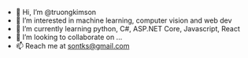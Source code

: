 - 👋 Hi, I’m @truongkimson
- 👀 I’m interested in machine learning, computer vision and web dev
- 🌱 I’m currently learning python, C#, ASP.NET Core, Javascript, React
- 💞️ I’m looking to collaborate on ...
- 📫 Reach me at sontks@gmail.com

<!---
truongkimson/truongkimson is a ✨ special ✨ repository because its `README.md` (this file) appears on your GitHub profile.
You can click the Preview link to take a look at your changes.
--->
